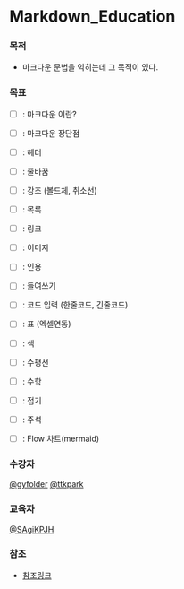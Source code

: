 # Markdown_Education


### 목적
-  마크다운 문법을 익히는데 그 목적이 있다.

### 목표
- [ ] : 마크다운 이란?
- [ ] : 마크다운 장단점
- [ ] : 헤더
- [ ] : 줄바꿈
- [ ] : 강조 (볼드체, 취소선)
- [ ] : 목록
- [ ] : 링크
- [ ] : 이미지
- [ ] : 인용
- [ ] : 들여쓰기
- [ ] : 코드 입력 (한줄코드, 긴줄코드)
- [ ] : 표 (엑셀연동)
- [ ] : 색
- [ ] : 수평선
- [ ] : 수학
- [ ] : 접기
- [ ] : 주석
- [ ] : Flow 차트(mermaid)



### 수강자
[@gyfolder](https://github.com/gyfolder) [@ttkpark](https://github.com/ttkpark)

### 교육자
[@SAgiKPJH](https://github.com/SAgiKPJH)

### 참조
- [참조링크](참조링크)
